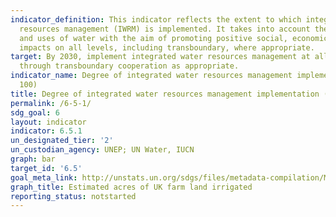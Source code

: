```yaml
---
indicator_definition: This indicator reflects the extent to which integrated water
  resources management (IWRM) is implemented. It takes into account the various users
  and uses of water with the aim of promoting positive social, economic and environmental
  impacts on all levels, including transboundary, where appropriate.
target: By 2030, implement integrated water resources management at all levels, including
  through transboundary cooperation as appropriate.
indicator_name: Degree of integrated water resources management implementation (0-
  100)
title: Degree of integrated water resources management implementation (0- 100)
permalink: /6-5-1/
sdg_goal: 6
layout: indicator
indicator: 6.5.1
un_designated_tier: '2'
un_custodian_agency: UNEP; UN Water, IUCN
graph: bar
target_id: '6.5'
goal_meta_link: http://unstats.un.org/sdgs/files/metadata-compilation/Metadata-Goal-6.pdf
graph_title: Estimated acres of UK farm land irrigated
reporting_status: notstarted
---
```

